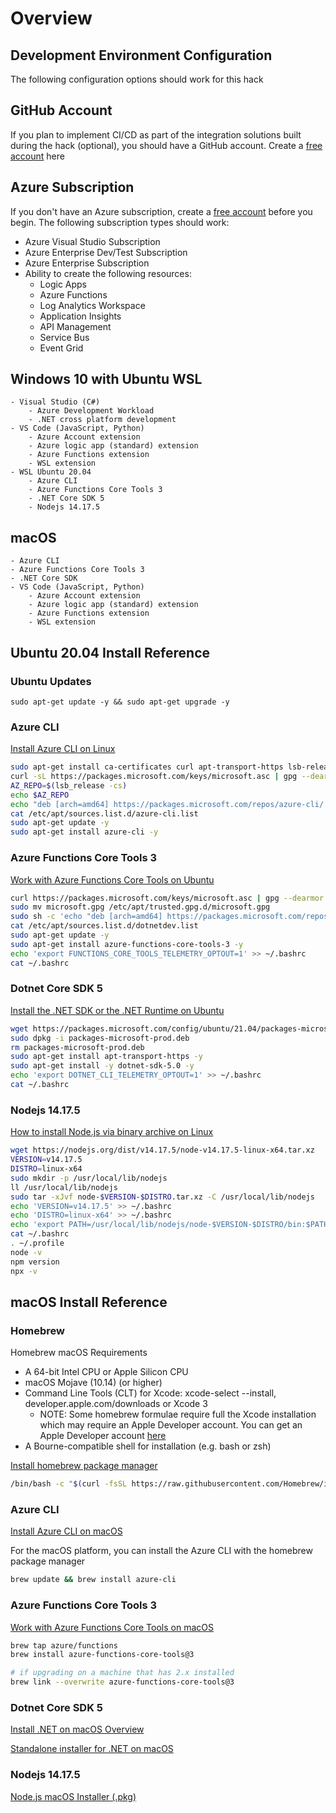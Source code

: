 # Overview

## Development Environment Configuration

The following configuration options should work for this hack

## GitHub Account

If you plan to implement CI/CD as part of the integration solutions built during the hack (optional), you should have a GitHub account.  Create a [free account](https://github.com/signup) here

## Azure Subscription
If you don't have an Azure subscription, create a [free account](https://azure.microsoft.com/free) before you begin.  The following subscription types should work:

* Azure Visual Studio Subscription
* Azure Enterprise Dev/Test Subscription
* Azure Enterprise Subscription
* Ability to create the following resources:
    * Logic Apps
    * Azure Functions
    * Log Analytics Workspace
    * Application Insights
    * API Management
    * Service Bus
    * Event Grid


## Windows 10 with Ubuntu WSL
    - Visual Studio (C#)
        - Azure Development Workload
        - .NET cross platform development
    - VS Code (JavaScript, Python)
        - Azure Account extension
        - Azure logic app (standard) extension
        - Azure Functions extension
        - WSL extension
    - WSL Ubuntu 20.04
        - Azure CLI
        - Azure Functions Core Tools 3
        - .NET Core SDK 5
        - Nodejs 14.17.5

## macOS
    - Azure CLI
    - Azure Functions Core Tools 3
    - .NET Core SDK
    - VS Code (JavaScript, Python)
        - Azure Account extension
        - Azure logic app (standard) extension
        - Azure Functions extension
        - WSL extension


## Ubuntu 20.04 Install Reference

### Ubuntu Updates

    sudo apt-get update -y && sudo apt-get upgrade -y

### Azure CLI

[Install Azure CLI on Linux](https://docs.microsoft.com/en-us/cli/azure/install-azure-cli-linux)

```bash
sudo apt-get install ca-certificates curl apt-transport-https lsb-release gnupg
curl -sL https://packages.microsoft.com/keys/microsoft.asc | gpg --dearmor | sudo tee /etc/apt/trusted.gpg.d/microsoft.gpg > /dev/null
AZ_REPO=$(lsb_release -cs)
echo $AZ_REPO
echo "deb [arch=amd64] https://packages.microsoft.com/repos/azure-cli/ $AZ_REPO main" | sudo tee /etc/apt/sources.list.d/azure-cli.list
cat /etc/apt/sources.list.d/azure-cli.list
sudo apt-get update -y
sudo apt-get install azure-cli -y
```

### Azure Functions Core Tools 3

[Work with Azure Functions Core Tools on Ubuntu](https://docs.microsoft.com/en-us/azure/azure-functions/functions-run-local?tabs=linux)

```bash
curl https://packages.microsoft.com/keys/microsoft.asc | gpg --dearmor > microsoft.gpg
sudo mv microsoft.gpg /etc/apt/trusted.gpg.d/microsoft.gpg
sudo sh -c 'echo "deb [arch=amd64] https://packages.microsoft.com/repos/microsoft-ubuntu-$(lsb_release -cs)-prod $(lsb_release -cs) main" > /etc/apt/sources.list.d/dotnetdev.list'
cat /etc/apt/sources.list.d/dotnetdev.list
sudo apt-get update -y
sudo apt-get install azure-functions-core-tools-3 -y
echo 'export FUNCTIONS_CORE_TOOLS_TELEMETRY_OPTOUT=1' >> ~/.bashrc
cat ~/.bashrc
```

### Dotnet Core SDK 5

[Install the .NET SDK or the .NET Runtime on Ubuntu](https://docs.microsoft.com/en-us/dotnet/core/install/linux-ubuntu)

```bash
wget https://packages.microsoft.com/config/ubuntu/21.04/packages-microsoft-prod.deb -O packages-microsoft-prod.deb
sudo dpkg -i packages-microsoft-prod.deb
rm packages-microsoft-prod.deb
sudo apt-get install apt-transport-https -y
sudo apt-get install -y dotnet-sdk-5.0 -y
echo 'export DOTNET_CLI_TELEMETRY_OPTOUT=1' >> ~/.bashrc
cat ~/.bashrc
```

### Nodejs 14.17.5

[How to install Node.js via binary archive on Linux](https://github.com/nodejs/help/wiki/Installation)

```bash
wget https://nodejs.org/dist/v14.17.5/node-v14.17.5-linux-x64.tar.xz
VERSION=v14.17.5
DISTRO=linux-x64
sudo mkdir -p /usr/local/lib/nodejs
ll /usr/local/lib/nodejs
sudo tar -xJvf node-$VERSION-$DISTRO.tar.xz -C /usr/local/lib/nodejs
echo 'VERSION=v14.17.5' >> ~/.bashrc
echo 'DISTRO=linux-x64' >> ~/.bashrc
echo 'export PATH=/usr/local/lib/nodejs/node-$VERSION-$DISTRO/bin:$PATH' >> ~/.bashrc
cat ~/.bashrc
. ~/.profile
node -v
npm version
npx -v
```

## macOS Install Reference

### Homebrew

Homebrew macOS Requirements
 - A 64-bit Intel CPU or Apple Silicon CPU
 - macOS Mojave (10.14) (or higher)
 - Command Line Tools (CLT) for Xcode: xcode-select --install, developer.apple.com/downloads or Xcode 3
    - NOTE: Some homebrew formulae require full the Xcode installation which may require an Apple Developer account. You can get an Apple Developer account [here](https://developer.apple.com/register/index.action)
 - A Bourne-compatible shell for installation (e.g. bash or zsh)

[Install homebrew package manager](https://docs.brew.sh/Installation)

```bash
/bin/bash -c "$(curl -fsSL https://raw.githubusercontent.com/Homebrew/install/HEAD/install.sh)"
```

### Azure CLI

[Install Azure CLI on macOS](https://docs.microsoft.com/en-us/cli/azure/install-azure-cli-macOS)

For the macOS platform, you can install the Azure CLI with the homebrew package manager

```bash
brew update && brew install azure-cli
```

### Azure Functions Core Tools 3

[Work with Azure Functions Core Tools on macOS](https://docs.microsoft.com/en-us/azure/azure-functions/functions-run-local?tabs=macOS)

```bash
brew tap azure/functions
brew install azure-functions-core-tools@3

# if upgrading on a machine that has 2.x installed
brew link --overwrite azure-functions-core-tools@3
```

### Dotnet Core SDK 5

[Install .NET on macOS Overview](https://docs.microsoft.com/en-us/dotnet/core/install/macos)

[Standalone installer for .NET on macOS](https://dotnet.microsoft.com/download/dotnet/thank-you/sdk-5.0.400-macos-x64-installer)

### Nodejs 14.17.5

[Node.js macOS Installer (.pkg)](https://nodejs.org/dist/v14.17.5/node-v14.17.5.pkg)
